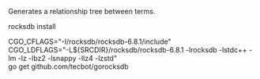 Generates a relationship tree between terms.


rocksdb install

CGO_CFLAGS="-I/rocksdb/rocksdb-6.8.1/include" \
CGO_LDFLAGS="-L${SRCDIR}/rocksdb/rocksdb-6.8.1 -lrocksdb -lstdc++ -lm -lz -lbz2 -lsnappy -llz4 -lzstd" \
  go get github.com/tecbot/gorocksdb